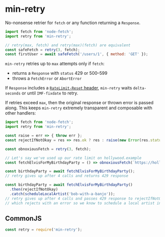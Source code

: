 # min-retry

No-nonsense retrier for `fetch` or any function returning a `Response`.
```js
import fetch from 'node-fetch';
import retry from 'min-retry';

// retry(max, fetch) and retry(max)(fetch) are equivalent
const safeFetch = retry(3, fetch);
const firstUser = await safeFetch('/users/1', { method: 'GET' });
```

`min-retry` retries up to `max` attempts only if `fetch`:
- returns a `Response` with `status` 429 or 500–599
- throws a `FetchError` or `AbortError`

If `Response` includes a [`RateLimit-Reset` header](https://tools.ietf.org/id/draft-polli-ratelimit-headers-00.html#ratelimit-reset-header), `min-retry` waits `delta-seconds` or until `IMF-fixdate` to retry.

If retries exceed `max`, then the original response or thrown error is passed along. This keeps `min-retry` extremely transparent and composable with other handlers:
```js
import fetch from 'node-fetch';
import retry from 'min-retry';

const raise = err => { throw err };
const rejectIfNotOkay = res => res.ok ? res : raise(new Error(res.statusText));

const obnoxiousFetch = retry(3, fetch);

// Let's say we've used up our rate limit on hollywood.example
const fetchElvisForMyBirthdayParty = () => obnoxiousFetch(`https://hollywood.example/stars/elvis_presley/schedule`, { method: 'POST' });

const birthdayParty = await fetchElvisForMyBirthdayParty();
// retry gives up after 4 calls and returns 429 response

const birthdayParty = await fetchElvisForMyBirthdayParty()
  .then(rejectIfNotOkay)
  .catch(scheduleLocalArtist('bob-with-a-banjo'));
// retry gives up after 4 calls and passes 429 response to rejectIfNotOkay,
// which rejects with an error so we know to schedule a local artist instead
```

## CommonJS
```js
const retry = require('min-retry');
```
